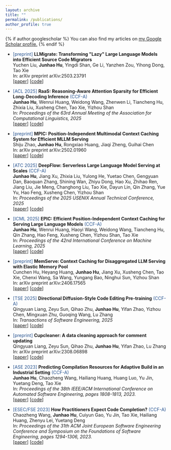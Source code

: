 ```yaml
---
layout: archive
title: ""
permalink: /publications/
author_profile: true
---
```


{% if author.googlescholar %}
  You can also find my articles on <u><a href="{{author.googlescholar}}">my Google Scholar profile</a>.</u>
{% endif %}

<!-- {% include base_path %} -->

<!-- {% for post in site.publications reversed %}
  {% include archive-single.html %}
{% endfor %} -->

- <span style="color:#25528f">[preprint]</span> **LLMigrate: Transforming "Lazy" Large Language Models into Efficient Source Code Migrators** <span style="color:#25528f"></span>\
Yuchen Liu, **Junhao Hu**, Yingdi Shan, Ge Li, Yanzhen Zou, Yihong Dong, Tao Xie\
In: arXiv preprint arXiv:2503.23791\
\[[paper](https://arxiv.org/abs/2503.23791)\] \[[code]()\]

- <span style="color:#25528f">[ACL 2025]</span> **RaaS: Reasoning-Aware Attention Sparsity for Efficient Long-Decoding Inference** <span style="color:#25528f">(CCF-A)</span>\
**Junhao Hu**, Wenrui Huang, Weidong Wang, Zhenwen Li, Tiancheng Hu, Zhixia Liu, Xusheng Chen, Tao Xie, Yizhou Shan\
In: *Proceedings of the 63rd Annual Meeting of the Association for Computational Linguistics, 2025*\
\[[paper](https://arxiv.org/abs/2502.11147)\] \[[code](https://github.com/DerekHJH/raas)\]

- <span style="color:#25528f">[preprint]</span> **MPIC: Position-Independent Multimodal Context Caching System for Efficient MLLM Serving** <span style="color:#25528f"></span>\
Shiju Zhao, **Junhao Hu**, Rongxiao Huang, Jiaqi Zheng, Guihai Chen\
In: arXiv preprint arXiv:2502.01960\
\[[paper](https://arxiv.org/abs/2502.01960)\] \[[code]()\]

<!-- - <span style="color:#25528f">[preprint]</span> **Hummingbird: SLO-Oriented GPU Preemption at Microsecond-scale** <span style="color:#25528f"></span>\
Tiancheng Hu, Chenxi Wang, Ting Cao, Xinyu Xiao, Lei Chen, **Junhao Hu**, Hongliang Tian, Shoumeng Yan, Quan Chen, Huimin Cui, Tao Xie\
In: arXiv preprint arXiv:?\
\[[paper]()\] \[[code]()\] -->

- <span style="color:#25528f">[ATC 2025]</span> **DeepFlow: Serverless Large Language Model Serving at Scales** <span style="color:#25528f">(CCF-A)</span>\
**Junhao Hu**, Jiang Xu, Zhixia Liu, Yulong He, Yuetao Chen, Gengyuan Dan, Baoquan Zhang, Shining Wan, Zhiyu Dong, Hao Xu, Zhihao Ren, Jiang Liu, Jie Meng, Changhong Liu, Tao Xie, Dayun Lin, Qin Zhang, Yue Yu, Hao Feng, Xusheng Chen, Yizhou Shan\
In: *Proceedings of the 2025 USENIX Annual Technical Conference, 2025*\
\[[paper](https://arxiv.org/pdf/2501.14417)\] \[[code]()\]

<!-- - <span style="color:#25528f">[preprint]</span> **Decoupled KV Cache Management for Stateful LLM Serving** <span style="color:#25528f"></span>\
Yueyang Pan, Yangshen Deng, Wenrui Huang, Musa Unal, **Junhao Hu**, Yujie Ren, Yizhou Shan, Sanidhya Kashyap\
In: arXiv preprint arXiv:?\
\[[paper]()\] \[[code]()\] -->


- <span style="color:#25528f">[ICML 2025]</span> **EPIC: Efficient Position-Independent Context Caching for Serving Large Language Models** <span style="color:#25528f">(CCF-A)</span>\
**Junhao Hu**, Wenrui Huang, Haoyi Wang, Weidong Wang, Tiancheng Hu, Qin Zhang, Hao Feng, Xusheng Chen, Yizhou Shan, Tao Xie\
In: *Proceedings of the 42nd International Conference on Machine Learning, 2025*\
\[[paper](https://arxiv.org/abs/2410.15332)\] \[[code](https://github.com/DerekHJH/epic)\]

- <span style="color:#25528f">[preprint]</span> **MemServe: Context Caching for Disaggregated LLM Serving with Elastic Memory Pool** <span style="color:#25528f"></span>\
Cunchen Hu, Heyang Huang, **Junhao Hu**, Jiang Xu, Xusheng Chen, Tao Xie, Chenxi Wang, Sa Wang, Yungang Bao, Ninghui Sun, Yizhou Shan\
In: arXiv preprint arXiv:2406.17565\
\[[paper](https://arxiv.org/abs/2406.17565)\] \[[code]()\]


- <span style="color:#25528f">[TSE 2025]</span> **Directional Diffusion-Style Code Editing Pre-training** <span style="color:#25528f">(CCF-A)</span>\
Qingyuan Liang, Zeyu Sun, Qihao Zhu, **Junhao Hu**, Yifan Zhao, Yizhou Chen, Mingxuan Zhu, Guoqing Wang, Lu Zhang\
In: *Transactions of Software Engineering, 2025*\
\[[paper](https://arxiv.org/abs/2501.12079)\] \[[code]()\]

- <span style="color:#25528f">[preprint]</span> **Cupcleaner: A data cleaning approach for comment updating** <span style="color:#25528f"></span>\
Qingyuan Liang, Zeyu Sun, Qihao Zhu, **Junhao Hu**, Yifan Zhao, Lu Zhang\
In: arXiv preprint arXiv:2308.06898\
\[[paper](https://arxiv.org/abs/2308.06898)\] \[[code](https://github.com/LIANGQINGYUAN/CupCleaner)\]

- <span style="color:#25528f">[ASE 2023]</span> **Predicting Compilation Resources for Adaptive
Build in an Industrial Setting** <span style="color:#25528f">(CCF-A)</span>\
**Junhao Hu**, Chaozheng Wang, Hailiang Huang, Huang Luo, Yu Jin, Yuetang Deng, Tao Xie\
In: *Proceedings of the 38th IEEE/ACM International Conference on Automated Software Engineering, pages 1808-1813, 2023.*\
\[[paper](https://ieeexplore.ieee.org/document/10298501)\] \[[code]()\]

- <span style="color:#25528f">[ESEC/FSE 2023]</span> **How Practitioners Expect Code Completion?** <span style="color:#25528f">(CCF-A)</span>\
Chaozheng Wang, **Junhao Hu**, Cuiyun Gao, Yu Jin, Tao Xie, Hailiang Huang, Zhenyu Lei, Yuetang Deng\
In: *Proceedings of the 31th ACM Joint European Software Engineering Conference and Symposium on the Foundations of Software Engineering, pages 1294-1306, 2023.*\
\[[paper](https://dl.acm.org/doi/10.1145/3611643.3616280)\] \[[code](https://github.com/DerekHJH/Awesome-Code-Completion-Paper)\]

